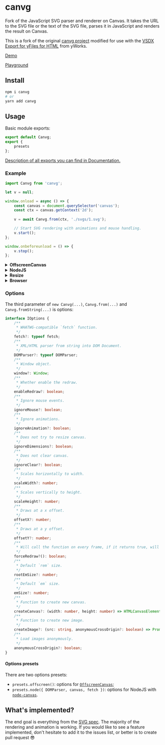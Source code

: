 # canvg


Fork of the JavaScript SVG parser and renderer on Canvas. It takes the URL to the SVG file or the text of the SVG file, parses it in JavaScript and renders the result on Canvas.

This is a fork of the original [canvg project](https://github.com/canvg/canvg) modified for use with the [VSDX Export for yFiles for HTML](https://www.yworks.com/products/yfiles/vsdx-export) from yWorks.

[Demo](https://canvg.github.io/canvg/demo/index.html)

[Playground](https://jsfiddle.net/0q1vrjxk/)

## Install

```sh
npm i canvg
# or
yarn add canvg
```

## Usage

Basic module exports:

```js
export default Canvg;
export {
    presets
};
```

[Description of all exports you can find in Documentation.](https://canvg.github.io/canvg/index.html)

### Example

```js
import Canvg from 'canvg';

let v = null;

window.onload = async () => {
    const canvas = document.querySelector('canvas');
    const ctx = canvas.getContext('2d');
    
    v = await Canvg.from(ctx, './svgs/1.svg');

    // Start SVG rendering with animations and mouse handling.
    v.start();
};

window.onbeforeunload = () => {
    v.stop();
};
```

<details>
    <summary>
        <b>OffscreenCanvas</b>
    </summary>

```js
import Canvg, {
    presets
} from 'canvg';

self.onmessage = async (event) => {
    const {
        width,
        height,
        svg
    } = event.data;
    const canvas = new OffscreenCanvas(width, height);
    const ctx = canvas.getContext('2d');
    const v = await Canvg.from(ctx, svg, presets.offscreen());

    // Render only first frame, ignoring animations and mouse.
    await v.render();

    const blob = await canvas.convertToBlob();
    const pngUrl = URL.createObjectURL(blob);

    self.postMessage({
        pngUrl
    });
};
```

[`OffscreenCanvas` browsers compatibility.](https://caniuse.com/offscreencanvas)

</details>

<details>
    <summary>
        <b>NodeJS</b>
    </summary>

```js
import {
    promises as fs
} from 'fs';
import {
    DOMParser
} from 'xmldom';
import * as canvas from 'canvas';
import fetch from 'node-fetch';
import Canvg, {
    presets
} from 'canvg';

const preset = presets.node({
    DOMParser,
    canvas,
    fetch
});

(async (output, input) => {
    const svg = await fs.readFile(input, 'utf8');
    const canvas = preset.createCanvas(800, 600);
    const ctx = canvas.getContext('2d');
    const v = Canvg.fromString(ctx, svg, preset);

    // Render only first frame, ignoring animations.
    await v.render();

    const png = canvas.toBuffer();

    await fs.writeFile(output, png);

})(
    process.argv.pop(),
    process.argv.pop()
);
```

</details>

<details>
    <summary>
        <b>Resize</b>
    </summary>

```js
import Canvg, {
    presets
} from 'canvg';

self.onmessage = async (event) => {
    const {
        width,
        height,
        svg
    } = event.data;
    const canvas = new OffscreenCanvas(width, height);
    const ctx = canvas.getContext('2d');
    const v = await Canvg.from(ctx, svg, presets.offscreen());

    /**
     * Resize SVG to fit in given size.
     * @param width
     * @param height
     * @param preserveAspectRatio
     */
    v.resize(width, height, 'xMidYMid meet');

    // Render only first frame, ignoring animations and mouse.
    await v.render();

    const blob = await canvas.convertToBlob();
    const pngUrl = URL.createObjectURL(blob);

    self.postMessage({
        pngUrl
    });
};
```

</details>

<details>
    <summary>
        <b>Browser</b>
    </summary>

```html
<script type="text/javascript" src="https://unpkg.com/canvg@3.0.4/lib/umd.js"></script>
<script type="text/javascript">
window.onload = () => {
    const canvas = document.querySelector('canvas');
    const ctx = canvas.getContext('2d');
    
    v = canvg.Canvg.fromString(ctx, '<svg width="600" height="600"><text x="50" y="50">Hello World!</text></svg>');

    // Start SVG rendering with animations and mouse handling.
    v.start();

};
</script>
<canvas />
```

</details>

### Options

The third parameter of `new Canvg(...)`, `Canvg.from(...)` and `Canvg.fromString(...)` is options:

```ts
interface IOptions {
    /**
     * WHATWG-compatible `fetch` function.
     */
    fetch?: typeof fetch;
    /**
     * XML/HTML parser from string into DOM Document.
     */
    DOMParser?: typeof DOMParser;
    /**
     * Window object.
     */
    window?: Window;
    /**
     * Whether enable the redraw.
     */
    enableRedraw?: boolean;
    /**
     * Ignore mouse events.
     */
    ignoreMouse?: boolean;
    /**
     * Ignore animations.
     */
    ignoreAnimation?: boolean;
    /**
     * Does not try to resize canvas.
     */
    ignoreDimensions?: boolean;
    /**
     * Does not clear canvas.
     */
    ignoreClear?: boolean;
    /**
     * Scales horizontally to width.
     */
    scaleWidth?: number;
    /**
     * Scales vertically to height.
     */
    scaleHeight?: number;
    /**
     * Draws at a x offset.
     */
    offsetX?: number;
    /**
     * Draws at a y offset.
     */
    offsetY?: number;
    /**
     * Will call the function on every frame, if it returns true, will redraw.
     */
    forceRedraw?(): boolean;
    /**
     * Default `rem` size.
     */
    rootEmSize?: number;
    /**
     * Default `em` size.
     */
    emSize?: number;
    /**
     * Function to create new canvas.
     */
    createCanvas?: (width: number, height: number) => HTMLCanvasElement | OffscreenCanvas;
    /**
     * Function to create new image.
     */
    createImage?: (src: string, anonymousCrossOrigin?: boolean) => Promise<CanvasImageSource>;
    /**
     * Load images anonymously.
     */
    anonymousCrossOrigin?: boolean;
}
```

#### Options presets

There are two options presets:

- `presets.offscreen()`: options for [`OffscreenCanvas`](https://developer.mozilla.org/en-US/docs/Web/API/OffscreenCanvas);
- `presets.node({ DOMParser, canvas, fetch })`: options for NodeJS with [`node-canvas`](https://github.com/Automattic/node-canvas).

## What's implemented?

The end goal is everything from the [SVG spec](http://www.w3.org/TR/SVG/). The majority of the rendering and animation is working. If you would like to see a feature implemented, don't hesitate to add it to the issues list, or better is to create pull request 😎
